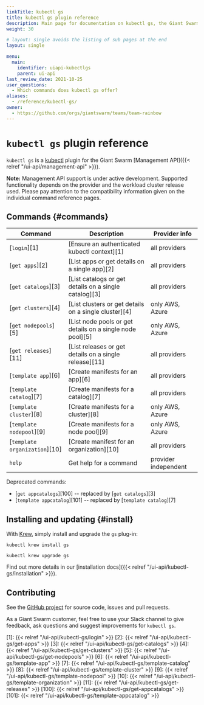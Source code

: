 ```yaml
---
linkTitle: kubectl gs
title: kubectl gs plugin reference
description: Main page for documentation on kubectl gs, the Giant Swarm kubectl plugin, with an overview of all commands, plus information on how to install and upgrade.
weight: 30

# layout: single avoids the listing of sub pages at the end
layout: single

menu:
  main:
    identifier: uiapi-kubectlgs
    parent: ui-api
last_review_date: 2021-10-25
user_questions:
  - Which commands does kubectl gs offer?
aliases:
  - /reference/kubectl-gs/
owner:
  - https://github.com/orgs/giantswarm/teams/team-rainbow
---
```


# `kubectl gs` plugin reference

`kubectl gs` is a [kubectl](https://kubernetes.io/docs/reference/kubectl/kubectl/) plugin for the Giant Swarm [Management API]({{< relref "/ui-api/management-api" >}}).

**Note:** Management API support is under active development. Supported functionality depends on the provider and the workload cluster release used. Please pay attention to the compatibility information given on the individual command reference pages.

## Commands {#commands}

| Command                       | Description                                                    | Provider info        |
| ----------------------------- | -------------------------------------------------------------- | -------------------- |
| [`login`][1]                  | [Ensure an authenticated kubectl context][1]                   | all providers        |
| [`get apps`][2]               | [List apps or get details on a single app][2]                  | all providers        |
| [`get catalogs`][3]           | [List catalogs or get details on a single catalog][3]          | all providers        |
| [`get clusters`][4]           | [List clusters or get details on a single cluster][4]          | only AWS, Azure      |
| [`get nodepools`][5]          | [List node pools or get details on a single node pool][5]      | only AWS, Azure      |
| [`get releases`][11]          | [List releases or get details on a single release][11]         | all providers        |
| [`template app`][6]           | [Create manifests for an app][6]                               | all providers        |
| [`template catalog`][7]       | [Create manifests for a catalog][7]                            | all providers        |
| [`template cluster`][8]       | [Create manifests for a cluster][8]                            | only AWS, Azure      |
| [`template nodepool`][9]      | [Create manifests for a node pool][9]                          | only AWS, Azure      |
| [`template organization`][10] | [Create manifest for an organization][10]                      | all providers        |
| `help`                        | Get help for a command                                         | provider independent |

Deprecated commands:

- [`get appcatalogs`][100] -- replaced by [`get catalogs`][3]
- [`template appcatalog`][101] -- replaced by [`template catalog`][7]

## Installing and updating {#install}

With [Krew](https://krew.sigs.k8s.io/), simply install and upgrade the `gs` plug-in:

```nohighlight
kubectl krew install gs
```

```nohighlight
kubectl krew upgrade gs
```

Find out more details in our [installation docs]({{< relref "/ui-api/kubectl-gs/installation" >}}).

## Contributing

See the [GitHub project](https://github.com/giantswarm/kubectl-gs) for source code, issues and pull requests.

As a Giant Swarm customer, feel free to use your Slack channel to give feedback, ask questions and suggest improvements for `kubectl gs`.

[1]: {{< relref "/ui-api/kubectl-gs/login" >}}
[2]: {{< relref "/ui-api/kubectl-gs/get-apps" >}}
[3]: {{< relref "/ui-api/kubectl-gs/get-catalogs" >}}
[4]: {{< relref "/ui-api/kubectl-gs/get-clusters" >}}
[5]: {{< relref "/ui-api/kubectl-gs/get-nodepools" >}}
[6]: {{< relref "/ui-api/kubectl-gs/template-app" >}}
[7]: {{< relref "/ui-api/kubectl-gs/template-catalog" >}}
[8]: {{< relref "/ui-api/kubectl-gs/template-cluster" >}}
[9]: {{< relref "/ui-api/kubectl-gs/template-nodepool" >}}
[10]: {{< relref "/ui-api/kubectl-gs/template-organization" >}}
[11]: {{< relref "/ui-api/kubectl-gs/get-releases" >}}
[100]: {{< relref "/ui-api/kubectl-gs/get-appcatalogs" >}}
[101]: {{< relref "/ui-api/kubectl-gs/template-appcatalog" >}}
